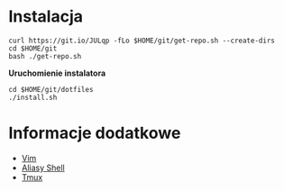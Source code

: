 # Instalacja

```
curl https://git.io/JULqp -fLo $HOME/git/get-repo.sh --create-dirs
cd $HOME/git
bash ./get-repo.sh
```

**Uruchomienie instalatora**

```
cd $HOME/git/dotfiles
./install.sh
```

# Informacje dodatkowe

   - [Vim](docs/VIM.md)
   - [Aliasy Shell](docs/ALIASY.md)
   - [Tmux](docs/TMUX.md)
